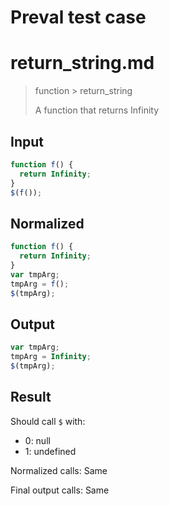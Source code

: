 # Preval test case

# return_string.md

> function > return_string
>
> A function that returns Infinity

## Input

`````js filename=intro
function f() {
  return Infinity;
}
$(f());
`````

## Normalized

`````js filename=intro
function f() {
  return Infinity;
}
var tmpArg;
tmpArg = f();
$(tmpArg);
`````

## Output

`````js filename=intro
var tmpArg;
tmpArg = Infinity;
$(tmpArg);
`````

## Result

Should call `$` with:
 - 0: null
 - 1: undefined

Normalized calls: Same

Final output calls: Same
